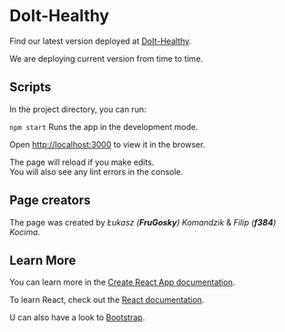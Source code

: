 # DoIt-Healthy

Find our latest version deployed at [DoIt-Healthy](https://engineer-81890.web.app).

We are deploying current version from time to time.

## Scripts

In the project directory, you can run:

`npm start` Runs the app in the development mode.

Open [http://localhost:3000](http://localhost:3000) to view it in the browser.

The page will reload if you make edits.\
You will also see any lint errors in the console.

## Page creators

The page was created by _Łukasz (**FruGosky**) Komandzik_ & _Filip (**f384**) Kocima_.

## Learn More

You can learn more in the [Create React App documentation](https://facebook.github.io/create-react-app/docs/getting-started).

To learn React, check out the [React documentation](https://reactjs.org/).

U can also have a look to [Bootstrap](https://getbootstrap.com/docs/5.3).
